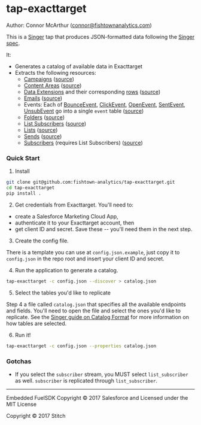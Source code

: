 # tap-exacttarget

Author: Connor McArthur (connor@fishtownanalytics.com)

This is a [Singer](http://singer.io) tap that produces JSON-formatted data following the [Singer spec](https://github.com/singer-io/getting-started/blob/master/SPEC.md).

It:

- Generates a catalog of available data in Exacttarget
- Extracts the following resources:
  - [Campaigns](https://developer.salesforce.com/docs/atlas.en-us.noversion.mc-apis.meta/mc-apis/campaign.htm) ([source](../blob/master/campaigns.py))
  - [Content Areas](https://developer.salesforce.com/docs/atlas.en-us.noversion.mc-apis.meta/mc-apis/contentarea.htm) ([source](../blob/master/content_areas.py))
  - [Data Extensions](https://developer.salesforce.com/docs/atlas.en-us.noversion.mc-apis.meta/mc-apis/dataextension.htm) and their corresponding [rows](https://developer.salesforce.com/docs/atlas.en-us.noversion.mc-apis.meta/mc-apis/dataextensionobject.htm) ([source](../blob/master/data_extensions.py))
  - [Emails](https://developer.salesforce.com/docs/atlas.en-us.noversion.mc-apis.meta/mc-apis/email.htm) ([source](../blob/master/emails.py))
  - Events: Each of [BounceEvent](https://developer.salesforce.com/docs/atlas.en-us.noversion.mc-apis.meta/mc-apis/bounceevent.htm), [ClickEvent](https://developer.salesforce.com/docs/atlas.en-us.noversion.mc-apis.meta/mc-apis/clickevent.htm), [OpenEvent](https://developer.salesforce.com/docs/atlas.en-us.noversion.mc-apis.meta/mc-apis/openevent.htm), [SentEvent](https://developer.salesforce.com/docs/atlas.en-us.noversion.mc-apis.meta/mc-apis/sentevent.htm), [UnsubEvent](https://developer.salesforce.com/docs/atlas.en-us.noversion.mc-apis.meta/mc-apis/unsubevent.htm) go into a single `event` table ([source](../blob/master/events.py))
  - [Folders](https://developer.salesforce.com/docs/atlas.en-us.noversion.mc-apis.meta/mc-apis/datafolder.htm) ([source](../blob/master/folders.py))
  - [List Subscribers](https://developer.salesforce.com/docs/atlas.en-us.noversion.mc-apis.meta/mc-apis/listsubscriber.htm) ([source](../blob/master/list_subscribers.py))
  - [Lists](https://developer.salesforce.com/docs/atlas.en-us.noversion.mc-apis.meta/mc-apis/list.htm) ([source](../blob/master/lists.py))
  - [Sends](https://developer.salesforce.com/docs/atlas.en-us.noversion.mc-apis.meta/mc-apis/send.htm) ([source](../blob/master/sends.py))
  - [Subscribers](https://developer.salesforce.com/docs/atlas.en-us.noversion.mc-apis.meta/mc-apis/send.htm) (requires List Subscribers) ([source](../blob/master/subscribers.py))

### Quick Start

1. Install

```bash
git clone git@github.com:fishtown-analytics/tap-exacttarget.git
cd tap-exacttarget
pip install .
```

2. Get credentials from Exacttarget. You'll need to:

- create a Salesforce Marketing Cloud App,
- authenticate it to your Exacttarget account, then
- get client ID and secret. Save these -- you'll need them in the next step.

3. Create the config file.

There is a template you can use at `config.json.example`, just copy it to `config.json` in the repo root and insert your client ID and secret.

4. Run the application to generate a catalog.

```bash
tap-exacttarget -c config.json --discover > catalog.json
```

5. Select the tables you'd like to replicate

Step 4 a file called `catalog.json` that specifies all the available endpoints and fields. You'll need to open the file and select the ones you'd like to replicate. See the [Singer guide on Catalog Format](https://github.com/singer-io/getting-started/blob/c3de2a10e10164689ddd6f24fee7289184682c1f/BEST_PRACTICES.md#catalog-format) for more information on how tables are selected.

6. Run it!

```bash
tap-exacttarget -c config.json --properties catalog.json
```

### Gotchas

- If you select the `subscriber` stream, you MUST select `list_subscriber` as well. `subscriber` is replicated through `list_subscriber`.

---

Embedded FuelSDK Copyright &copy; 2017 Salesforce and Licensed under the MIT License

Copyright &copy; 2017 Stitch
